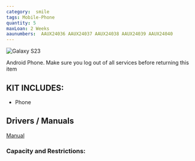 ```yaml
---
category:  smile
tags: Mobile-Phone
quantity: 5
maxLoan: 2 Weeks
aaunumbers:  AAUX24036 AAUX24037 AAUX24038 AAUX24039 AAUX24040
---
```

![Galaxy S23](https://fdn2.gsmarena.com/vv/pics/samsung/samsung-galaxy-s23-5g-3.jpg)

Android Phone.  Make sure you log out of all services before returning this item
## KIT INCLUDES:
-  Phone 

## Drivers / Manuals
[Manual](https://www.samsung.com/dk/support/model/SM-S911BLGGEUB/)



### Capacity and Restrictions:
